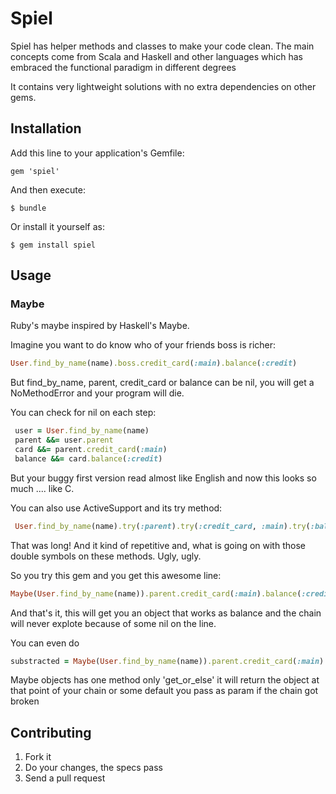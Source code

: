 # Spiel

Spiel has helper methods and classes to make your code clean.
The main concepts come from Scala and Haskell and other languages which
has embraced the functional paradigm in different degrees

It contains very lightweight solutions with no extra dependencies on
other gems.


## Installation

Add this line to your application's Gemfile:

    gem 'spiel'

And then execute:

    $ bundle

Or install it yourself as:

    $ gem install spiel

## Usage

### Maybe

Ruby's maybe inspired by Haskell's Maybe.

Imagine you want to do know who of your friends boss is richer:
```Ruby
User.find_by_name(name).boss.credit_card(:main).balance(:credit)
```

But find_by_name, parent, credit_card or balance can be nil, you will
get a NoMethodError and your program will die. 

You can check for nil on each step:
```Ruby
 user = User.find_by_name(name)
 parent &&= user.parent
 card &&= parent.credit_card(:main)
 balance &&= card.balance(:credit)
```

But your buggy first version read almost like English and now this looks so
much .... like C.

You can also use ActiveSupport and its try method: 
```Ruby
 User.find_by_name(name).try(:parent).try(:credit_card, :main).try(:balance, :credit)
```

That was long! And it kind of repetitive and, what is going on with
those double symbols on these methods. Ugly, ugly.

So you try this gem and you get this awesome line:
```Ruby
Maybe(User.find_by_name(name)).parent.credit_card(:main).balance(:credit)
```

And that's it, this will get you an object that works as balance and the
chain will never explote because of some nil on the line.

You can even do
```Ruby
substracted = Maybe(User.find_by_name(name)).parent.credit_card(:main).balance(:credit).get_or_else(0)
```

Maybe objects has one method only 'get_or_else' it will return the
object at that point of your chain or some default you pass as param if the chain got
broken



## Contributing

1. Fork it
2. Do your changes, the specs pass
3. Send a pull request
